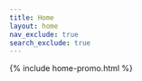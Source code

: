 ```yaml
---
title: Home
layout: home
nav_exclude: true
search_exclude: true
---
```


{% include home-promo.html %}
